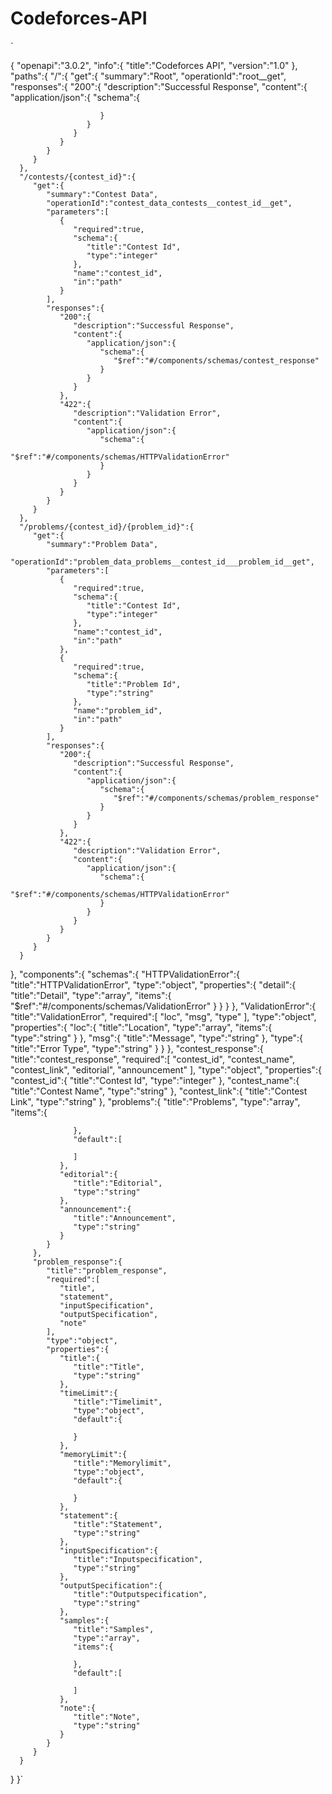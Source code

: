 # Codeforces-API

`

{
   "openapi":"3.0.2",
   "info":{
      "title":"Codeforces API",
      "version":"1.0"
   },
   "paths":{
      "/":{
         "get":{
            "summary":"Root",
            "operationId":"root__get",
            "responses":{
               "200":{
                  "description":"Successful Response",
                  "content":{
                     "application/json":{
                        "schema":{
                           
                        }
                     }
                  }
               }
            }
         }
      },
      "/contests/{contest_id}":{
         "get":{
            "summary":"Contest Data",
            "operationId":"contest_data_contests__contest_id__get",
            "parameters":[
               {
                  "required":true,
                  "schema":{
                     "title":"Contest Id",
                     "type":"integer"
                  },
                  "name":"contest_id",
                  "in":"path"
               }
            ],
            "responses":{
               "200":{
                  "description":"Successful Response",
                  "content":{
                     "application/json":{
                        "schema":{
                           "$ref":"#/components/schemas/contest_response"
                        }
                     }
                  }
               },
               "422":{
                  "description":"Validation Error",
                  "content":{
                     "application/json":{
                        "schema":{
                           "$ref":"#/components/schemas/HTTPValidationError"
                        }
                     }
                  }
               }
            }
         }
      },
      "/problems/{contest_id}/{problem_id}":{
         "get":{
            "summary":"Problem Data",
            "operationId":"problem_data_problems__contest_id___problem_id__get",
            "parameters":[
               {
                  "required":true,
                  "schema":{
                     "title":"Contest Id",
                     "type":"integer"
                  },
                  "name":"contest_id",
                  "in":"path"
               },
               {
                  "required":true,
                  "schema":{
                     "title":"Problem Id",
                     "type":"string"
                  },
                  "name":"problem_id",
                  "in":"path"
               }
            ],
            "responses":{
               "200":{
                  "description":"Successful Response",
                  "content":{
                     "application/json":{
                        "schema":{
                           "$ref":"#/components/schemas/problem_response"
                        }
                     }
                  }
               },
               "422":{
                  "description":"Validation Error",
                  "content":{
                     "application/json":{
                        "schema":{
                           "$ref":"#/components/schemas/HTTPValidationError"
                        }
                     }
                  }
               }
            }
         }
      }
   },
   "components":{
      "schemas":{
         "HTTPValidationError":{
            "title":"HTTPValidationError",
            "type":"object",
            "properties":{
               "detail":{
                  "title":"Detail",
                  "type":"array",
                  "items":{
                     "$ref":"#/components/schemas/ValidationError"
                  }
               }
            }
         },
         "ValidationError":{
            "title":"ValidationError",
            "required":[
               "loc",
               "msg",
               "type"
            ],
            "type":"object",
            "properties":{
               "loc":{
                  "title":"Location",
                  "type":"array",
                  "items":{
                     "type":"string"
                  }
               },
               "msg":{
                  "title":"Message",
                  "type":"string"
               },
               "type":{
                  "title":"Error Type",
                  "type":"string"
               }
            }
         },
         "contest_response":{
            "title":"contest_response",
            "required":[
               "contest_id",
               "contest_name",
               "contest_link",
               "editorial",
               "announcement"
            ],
            "type":"object",
            "properties":{
               "contest_id":{
                  "title":"Contest Id",
                  "type":"integer"
               },
               "contest_name":{
                  "title":"Contest Name",
                  "type":"string"
               },
               "contest_link":{
                  "title":"Contest Link",
                  "type":"string"
               },
               "problems":{
                  "title":"Problems",
                  "type":"array",
                  "items":{
                     
                  },
                  "default":[
                     
                  ]
               },
               "editorial":{
                  "title":"Editorial",
                  "type":"string"
               },
               "announcement":{
                  "title":"Announcement",
                  "type":"string"
               }
            }
         },
         "problem_response":{
            "title":"problem_response",
            "required":[
               "title",
               "statement",
               "inputSpecification",
               "outputSpecification",
               "note"
            ],
            "type":"object",
            "properties":{
               "title":{
                  "title":"Title",
                  "type":"string"
               },
               "timeLimit":{
                  "title":"Timelimit",
                  "type":"object",
                  "default":{
                     
                  }
               },
               "memoryLimit":{
                  "title":"Memorylimit",
                  "type":"object",
                  "default":{
                     
                  }
               },
               "statement":{
                  "title":"Statement",
                  "type":"string"
               },
               "inputSpecification":{
                  "title":"Inputspecification",
                  "type":"string"
               },
               "outputSpecification":{
                  "title":"Outputspecification",
                  "type":"string"
               },
               "samples":{
                  "title":"Samples",
                  "type":"array",
                  "items":{
                     
                  },
                  "default":[
                     
                  ]
               },
               "note":{
                  "title":"Note",
                  "type":"string"
               }
            }
         }
      }
   }
}`
